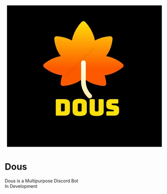 # <div align="center"><img alt="Dous Logo" src="logo final.jpg"></div>
# Dous
Dous is a Multipurpose Discord Bot
<br>
In Development
